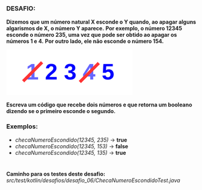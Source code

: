 #

<h3>DESAFIO:</h3>

**Dizemos que um número natural X esconde o Y quando, ao apagar alguns algarismos de X, o número Y aparece.**
**Por exemplo, o número 12345 esconde o número 235, uma vez que pode ser obtido ao apagar os números 1 e 4.**
**Por outro lado, ele não esconde o número 154.**

![imagem do desafio 6](https://github.com/jeffersontavaresdm/desafios/blob/main/src/main/resources/desafio_06-img.png)

**Escreva um código que recebe dois números e que retorna um booleano dizendo se o primeiro esconde o segundo.**

<h3>Exemplos:</h3>

- _checaNumeroEscondido(12345, 235)_ → **true**
- _checaNumeroEscondido(12345, 153)_ → **false**
- _checaNumeroEscondido(12345, 135)_ → **true**

#

**Caminho para os testes deste desafio:** _src/test/kotlin/desafios/desafio_06/ChecaNumeroEscondidoTest.java_
